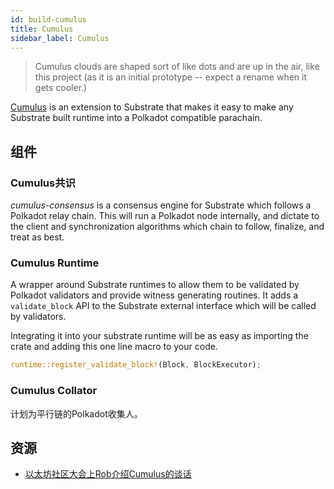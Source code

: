 ```yaml
---
id: build-cumulus
title: Cumulus
sidebar_label: Cumulus
---
```


> Cumulus clouds are shaped sort of like dots and are up in the air, like this project (as it is an initial prototype -- expect a rename when it gets cooler.)

[Cumulus](https://github.com/paritytech/cumulus) is an extension to Substrate that makes it easy to make any Substrate built runtime into a Polkadot compatible parachain.

## 组件

### Cumulus共识

_cumulus-consensus_ is a consensus engine for Substrate which follows a Polkadot relay chain. This will run a Polkadot node internally, and dictate to the client and synchronization algorithms which chain to follow, finalize, and treat as best.

### Cumulus Runtime

A wrapper around Substrate runtimes to allow them to be validated by Polkadot validators and provide witness generating routines. It adds a `validate_block` API to the Substrate external interface which will be called by validators.

Integrating it into your substrate runtime will be as easy as importing the crate and adding this one line macro to your code.

```rust
runtime::register_validate_block!(Block, BlockExecutor);
```

### Cumulus Collator

计划为平行链的Polkadot收集人。

## 资源

- [以太坊社区大会上Rob介绍Cumulus的谈话](https://www.youtube.com/watch?v=thgtXq5YMOo)
